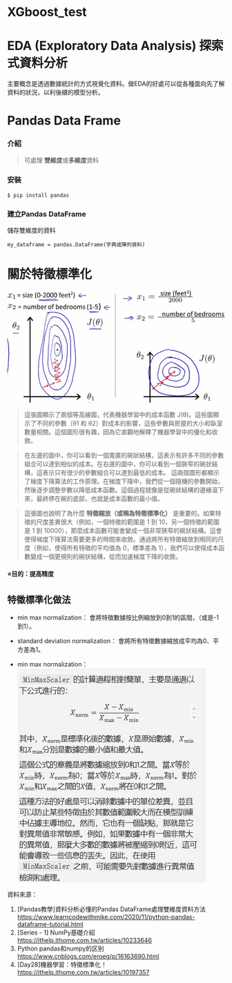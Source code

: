 # XGboost_test

# EDA (Exploratory Data Analysis) 探索式資料分析
主要概念是透過數據統計的方式視覺化資料。做EDA的好處可以從各種面向先了解資料的狀況，以利後續的模型分析。

# Pandas **Data Frame** 
### 介紹
>可處理 **雙維度**或**多維度**資料
### 安裝
```
$ pip install pandas
```
### 建立Pandas DataFrame
儲存雙維度的資料
```
my_dataframe = pandas.DataFrame(字典或陣列資料)
```
# 關於特徵標準化
![image](https://github.com/MAYUFANFG/XGboost_test/blob/main/4pW0eRh.jpg)
> 這張圖顯示了兩個等高線圖，代表機器學習中的成本函數 J(θ)。這些圖顯示了不同的參數（θ1 和 θ2）對成本的影響，這些參數與房屋的大小和臥室數量相關。這個圖形很有趣，因為它直觀地解釋了機器學習中的優化和收斂。

>在左邊的圖中，你可以看到一個寬廣的碗狀結構，這表示有許多不同的參數組合可以達到相似的成本。在右邊的圖中，你可以看到一個狹窄的碗狀結構，這表示只有很少的參數組合可以達到最低的成本。
>這兩個圖形都顯示了梯度下降算法的工作原理。在梯度下降中，我們從一個隨機的參數開始，然後逐步調整參數以降低成本函數。這個過程就像是從碗狀結構的邊緣滾下來，最終停在碗的底部，也就是成本函數的最小值。

> 這張圖也說明了為什麼 **特徵縮放（或稱為特徵標準化）** 是重要的。如果特徵的尺度差異很大（例如，一個特徵的範圍是 1 到 10，另一個特徵的範圍是 1 到 10000），那麼成本函數可能會變成一個非常狹窄的碗狀結構。這會使得梯度下降算法需要更多的時間來收斂。通過將所有特徵縮放到相同的尺度（例如，使得所有特徵的平均值為 0，標準差為 1），我們可以使得成本函數變成一個更規則的碗狀結構，從而加速梯度下降的收斂。
#### :star:目的：提高精度
## 特徵標準化做法
* min max normalization：
會將特徵數據按比例縮放到0到1的區間，（或是-1到1）。
* standard deviation normalization：
會將所有特徵數據縮放成平均為0、平方差為1。

* min max normalization：
![image](https://github.com/MAYUFANFG/XGboost_test/blob/main/minmaxscaler.png)


資料來源：
1. [Pandas教學]資料分析必懂的Pandas DataFrame處理雙維度資料方法
https://www.learncodewithmike.com/2020/11/python-pandas-dataframe-tutorial.html
2.  [Series - 1] NumPy基礎介紹
https://ithelp.ithome.com.tw/articles/10233646
3. Python pandas和numpy的区别
https://www.cnblogs.com/eroeg/p/16163690.html
4. [Day28]機器學習：特徵標準化！
https://ithelp.ithome.com.tw/articles/10197357

